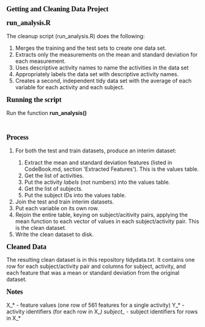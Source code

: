 <p class="p1"><span class="s1"></span><br></p>
<h1 style="margin: 0.0px 0.0px 14.9px 0.0px; line-height: 22.0px; font: 18.0px Times; color: #000000; -webkit-text-stroke: #000000"><span class="s1"><b>Getting and Cleaning Data Project</b></span></h1>
<h2 style="margin: 0.0px 0.0px 14.9px 0.0px; line-height: 22.0px; font: 18.0px Times; color: #000000; -webkit-text-stroke: #000000"><span class="s1"><b>run_analysis.R</b></span></h2>
<p class="p3"><span class="s1">The cleanup script (run_analysis.R) does the following:</span></p>
<ol class="ol1">
  <li class="li4"><span class="s2"></span><span class="s1">Merges the training and the test sets to create one data set.</span></li>
  <li class="li4"><span class="s2"></span><span class="s1">Extracts only the measurements on the mean and standard deviation for each measurement.</span></li>
  <li class="li4"><span class="s2"></span><span class="s1">Uses descriptive activity names to name the activities in the data set</span></li>
  <li class="li4"><span class="s2"></span><span class="s1">Appropriately labels the data set with descriptive activity names.</span></li>
  <li class="li4"><span class="s2"></span><span class="s1">Creates a second, independent tidy data set with the average of each variable for each activity and each subject.</span></li>
</ol>
<h2 style="margin: 0.0px 0.0px 14.9px 0.0px; line-height: 22.0px; font: 18.0px Times; color: #000000; -webkit-text-stroke: #000000"><span class="s1"><b>Running the script</b></span></h2>
<p class="p5"><span class="s1">Run the function <b>run_analysis()</b></span></p>
<p class="p6"><span class="s1"><span class="Apple-converted-space"> </span></span></p>
<h2 style="margin: 0.0px 0.0px 14.9px 0.0px; line-height: 22.0px; font: 18.0px Times; color: #000000; -webkit-text-stroke: #000000"><span class="s1"><b>Process</b></span></h2>
<ol class="ol1">
  <li class="li4"><span class="s2"></span><span class="s1">For both the test and train datasets, produce an interim dataset:</span></li>
  <ol class="ol1">
    <li class="li4"><span class="s2"></span><span class="s1">Extract the mean and standard deviation features (listed in CodeBook.md, section 'Extracted Features'). This is the </span><span class="s3">values</span><span class="s1"> table.</span></li>
    <li class="li4"><span class="s2"></span><span class="s1">Get the list of activities.</span></li>
    <li class="li4"><span class="s2"></span><span class="s1">Put the activity <i>labels</i> (not numbers) into the </span><span class="s3">values</span><span class="s1"> table.</span></li>
    <li class="li4"><span class="s2"></span><span class="s1">Get the list of subjects.</span></li>
    <li class="li4"><span class="s2"></span><span class="s1">Put the subject IDs into the </span><span class="s3">values</span><span class="s1"> table.</span></li>
  </ol>
  <li class="li4"><span class="s2"></span><span class="s1">Join the test and train interim datasets.</span></li>
  <li class="li4"><span class="s2"></span><span class="s1">Put each variable on its own row.</span></li>
  <li class="li4"><span class="s2"></span><span class="s1">Rejoin the entire table, keying on subject/acitivity pairs, applying the mean function to each vector of values in each subject/activity pair. This is the clean dataset.</span></li>
  <li class="li4"><span class="s2"></span><span class="s1">Write the clean dataset to disk.</span></li>
</ol>
<h2 style="margin: 0.0px 0.0px 14.9px 0.0px; line-height: 22.0px; font: 18.0px Times; color: #000000; -webkit-text-stroke: #000000"><span class="s1"><b>Cleaned Data</b></span></h2>
<p class="p3"><span class="s1">The resulting clean dataset is in this repository tidydata</span><span class="s3">.txt</span><span class="s1">. It contains one row for each subject/activity pair and columns for subject, activity, and each feature that was a mean or standard deviation from the original dataset.</span></p>
<h2 style="margin: 0.0px 0.0px 14.9px 0.0px; line-height: 22.0px; font: 18.0px Times; color: #000000; -webkit-text-stroke: #000000"><span class="s1"><b>Notes</b></span></h2>
<p class="p3"><span class="s1">X_* - feature values (one row of 561 features for a single activity) Y_* - activity identifiers (for each row in X_<i>) subject_</i> - subject identifiers for rows in X_*</span></p>
</body>
</html>
